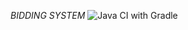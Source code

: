 *BIDDING SYSTEM*
![Java CI with Gradle](https://github.com/ranjeet1523/bidding-system/workflows/Java%20CI%20with%20Gradle/badge.svg?branch=master&event=push)
